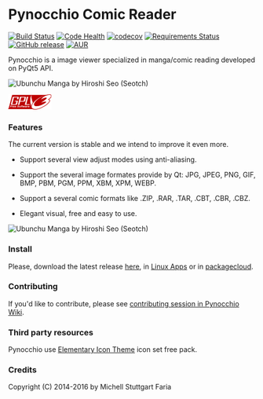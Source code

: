 Pynocchio Comic Reader
==================
[![Build Status](https://travis-ci.org/pynocchio/pynocchio.svg?branch=master)](https://travis-ci.org/pynocchio/pynocchio)
[![Code Health](https://landscape.io/github/pynocchio/pynocchio/develop/landscape.svg?style=flat)](https://landscape.io/github/pynocchio/pynocchio/master)
[![codecov](https://codecov.io/gh/pynocchio/pynocchio/branch/develop/graph/badge.svg)](https://codecov.io/gh/pynocchio/pynocchio)
[![Requirements Status](https://requires.io/github/pynocchio/pynocchio/requirements.svg?branch=master)](https://requires.io/github/pynocchio/pynocchio/requirements/?branch=master)
[![GitHub release](https://img.shields.io/github/release/pynocchio/pynocchio.svg?maxAge=2592000?style=plastic)](https://github.com/pynocchio/pynocchio)
[![AUR](https://img.shields.io/aur/license/yaourt.svg?maxAge=2592000?style=plastic)](https://pt.wikipedia.org/wiki/GNU_General_Public_License)

Pynocchio is a image viewer specialized in manga/comic reading developed on
PyQt5 API.

![Ubunchu Manga by Hiroshi Seo (Seotch)](https://lh3.googleusercontent.com/-p0TtjyX-GgM/VwwYhAAUjrI/AAAAAAAAF04/_JSom_IMmasZfnRn4EPhxKejjj_9aHzYwCCo/s1152-Ic42/snapshot11.png)

[![GPL](data/gplv3-88x31.png)](LICENSE)

### Features

The current version is stable and we intend to improve it even more.

* Support several view adjust modes using anti-aliasing.
* Support the several image formates provide by Qt: JPG, JPEG, PNG, GIF, BMP, PBM, PGM, PPM, XBM, XPM, WEBP.
* Support a several comic formats like .ZIP, .RAR, .TAR, .CBT, .CBR, .CBZ.

* Elegant visual, free and easy to use.

![Ubunchu Manga by Hiroshi Seo (Seotch)](https://lh3.googleusercontent.com/-pedd53CIEtc/VwwYg1TpnoI/AAAAAAAAF04/gOJWtN5XZwYwQT_IBwYQEk-sYhqrw_owgCCo/s1152-Ic42/snapshot12.png)

### Install

Please, download the latest release [here](https://github.com/pynocchio/pynocchio/releases/latest), in [Linux Apps](https://www.linux-apps.com/p/1126786) or in [packagecloud](https://packagecloud.io/mstuttgart/pynocchio).

### Contributing

If you'd like to contribute, please see [contributing session in Pynocchio Wiki](https://github.com/pynocchio/pynocchio/wiki/Contributing).

### Third party resources

Pynocchio use [Elementary Icon Theme](https://github.com/opengraphix/elementary3-icon-theme) icon set free pack.

### Credits

Copyright (C) 2014-2016 by Michell Stuttgart Faria
